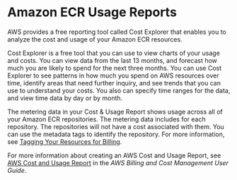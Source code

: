 # Amazon ECR Usage Reports<a name="usage-reports"></a>

AWS provides a free reporting tool called Cost Explorer that enables you to analyze the cost and usage of your Amazon ECR resources\.

Cost Explorer is a free tool that you can use to view charts of your usage and costs\. You can view data from the last 13 months, and forecast how much you are likely to spend for the next three months\. You can use Cost Explorer to see patterns in how much you spend on AWS resources over time, identify areas that need further inquiry, and see trends that you can use to understand your costs\. You also can specify time ranges for the data, and view time data by day or by month\.

The metering data in your Cost & Usage Report shows usage across all of your Amazon ECR repositories\. The metering data includes  for each repository\. The repositories will not have a cost associated with them\. You can use the metadata tags to identify the repository\. For more information, see [Tagging Your Resources for Billing](ecr-using-tags.md#tag-resources-for-billing)\.

For more information about creating an AWS Cost and Usage Report, see [AWS Cost and Usage Report](https://docs.aws.amazon.com/awsaccountbilling/latest/aboutv2/billing-reports-costusage.html) in the *AWS Billing and Cost Management User Guide*\.